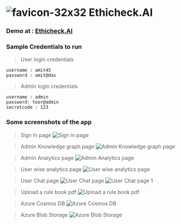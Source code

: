 # ![favicon-32x32](https://github.com/knacktohack314/frontend/assets/86544278/fd21a786-7ad1-40cb-baf2-4c55029adb08)  Ethicheck.AI  


### Demo at : [Ethicheck.AI](https://ethicheck-ai.vercel.app/)

### Sample Credentials to run
> User login credentials
```
username : amit45
password : amit@das
```
> Admin login credentials
```
username : admin
password: toor@admin
secretcode : 123
```

### Some screenshots of the app 
> Sign In page
![Sign in page](https://github.com/knacktohack314/frontend/assets/86544278/a1f27ca0-5b3c-4eb9-9b6a-4cc291471179)

> Admin Knowledge graph page
![Admin Knowledge graph page](https://github.com/knacktohack314/frontend/assets/86544278/95cc7693-8277-44c5-af17-35ab8e89604b)

> Admin Analytics page
![Admin Analytics page](https://github.com/knacktohack314/frontend/assets/86544278/906c1a14-9e8f-46ee-92e5-6f17fd7b7537)

> User wise analytics page
![User wise analytics page](https://github.com/knacktohack314/frontend/assets/86544278/e1b33bb0-1594-45f7-b8bd-7fc1a49f1f9f)

> User Chat page
![User Chat page](https://github.com/knacktohack314/frontend/assets/86544278/81910906-dabb-46c2-9edc-abf39014a290)
![User Chat page 1](https://github.com/knacktohack314/frontend/assets/86544278/98c0c0cd-cfd1-4015-9802-6f93d0bc09ea)

> Upload a rule book pdf
![Upload a rule book pdf](https://github.com/knacktohack314/frontend/assets/86544278/7501fa4e-13e7-434c-b4cf-4859998c8422)

> Azure Cosmos DB 
![Azure Cosmos DB ](https://github.com/knacktohack314/frontend/assets/86544278/0b77b831-93e3-4fe3-aef2-c76e9c36f5a2)

> Azure Blob Storage
![Azure Blob Storage](https://github.com/knacktohack314/frontend/assets/86544278/943e087b-f2b1-463e-a6e2-eae739866f86)
